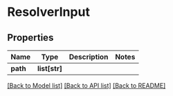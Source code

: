 # ResolverInput

## Properties
Name | Type | Description | Notes
------------ | ------------- | ------------- | -------------
**path** | **list[str]** |  | 

[[Back to Model list]](../README.md#documentation-for-models) [[Back to API list]](../README.md#documentation-for-api-endpoints) [[Back to README]](../README.md)


